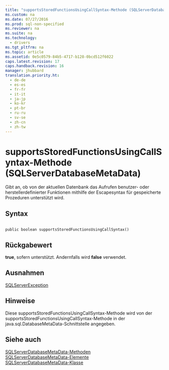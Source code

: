 ```yaml
---
title: "supportsStoredFunctionsUsingCallSyntax-Methode (SQLServerDatabaseMetaData)"
ms.custom: na
ms.date: 07/27/2016
ms.prod: sql-non-specified
ms.reviewer: na
ms.suite: na
ms.technology: 
  - drivers
ms.tgt_pltfrm: na
ms.topic: article
ms.assetid: 0e5c0579-84b5-4717-b128-0bcd512f6022
caps.latest.revision: 17
caps.handback.revision: 16
manager: jhubbard
translation.priority.ht: 
  - de-de
  - es-es
  - fr-fr
  - it-it
  - ja-jp
  - ko-kr
  - pt-br
  - ru-ru
  - sv-se
  - zh-cn
  - zh-tw
---
```

# supportsStoredFunctionsUsingCallSyntax-Methode (SQLServerDatabaseMetaData)
  Gibt an, ob von der aktuellen Datenbank das Aufrufen benutzer\- oder herstellerdefinierter Funktionen mithilfe der Escapesyntax für gespeicherte Prozeduren unterstützt wird.  
  
## Syntax  
  
```  
  
public boolean supportsStoredFunctionsUsingCallSyntax()  
```  
  
## Rückgabewert  
 **true**, sofern unterstützt. Andernfalls wird **false** verwendet.  
  
## Ausnahmen  
 [SQLServerException](../content/SQLServerException-Class.md)  
  
## Hinweise  
 Diese supportsStoredFunctionsUsingCallSyntax\-Methode wird von der supportsStoredFunctionsUsingCallSyntax\-Methode in der java.sql.DatabaseMetaData\-Schnittstelle angegeben.  
  
## Siehe auch  
 [SQLServerDatabaseMetaData-Methoden](../content/SQLServerDatabaseMetaData-Methods.md)   
 [SQLServerDatabaseMetaData-Elemente](../content/SQLServerDatabaseMetaData-Members.md)   
 [SQLServerDatabaseMetaData-Klasse](../content/SQLServerDatabaseMetaData-Class.md)  
  
  
